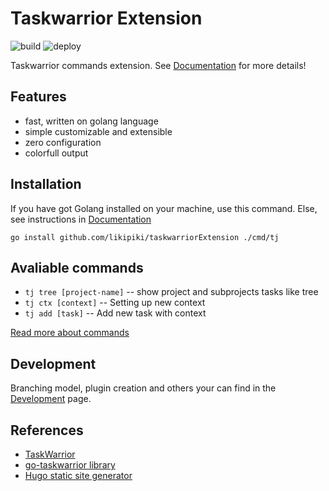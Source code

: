 # Taskwarrior Extension
![build](https://github.com/likipiki/taskwarriorExtension/actions/workflows/build.yaml/badge.svg) ![deploy](https://github.com/likipiki/taskwarriorExtension/actions/workflows/hugo.yaml/badge.svg)

Taskwarrior commands extension. See [Documentation](https://likipiki.github.io/taskwarriorExtension/) for more details!

## Features
- fast, written on golang language 
- simple customizable and extensible
- zero configuration
- colorfull output

## Installation

If you have got Golang installed on your machine, use this command. Else, see instructions in [Documentation](https://likipiki.github.io/taskwarriorExtension/#installation)

```console
go install github.com/likipiki/taskwarriorExtension ./cmd/tj
```

## Avaliable commands
- `tj tree [project-name]` -- show project and subprojects tasks like tree
- `tj ctx [context]` -- Setting up new context
- `tj add [task]` -- Add new task with context

[Read more about commands](https://likipiki.github.io/taskwarriorExtension/docs/usage)

## Development
Branching model, plugin creation and others your can find in the [Development](https://likipiki.github.io/taskwarriorExtension/docs/development/) page.

## References
- [TaskWarrior](https://taskwarrior.org)
- [go-taskwarrior library](https://github.com/jubnzv/go-taskwarrior)
- [Hugo static site generator](https://gohugo.io)

